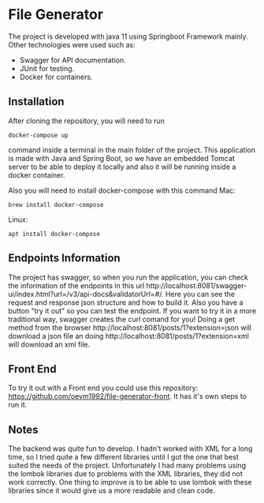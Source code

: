 # File Generator

The project is developed with java 11 using Springboot Framework mainly. Other technologies were used such as:

  - Swagger for API documentation.
  - JUnit for testing.
  - Docker for containers.

## Installation 

After cloning the repository, you will need to run
```
docker-compose up
```

command inside a terminal in the main folder of the project. This application is made with Java and Spring Boot, so we have an embedded Tomcat server to be able to deploy it locally and also it will be running inside a docker container.

Also you will need to install docker-compose with this command 
Mac: 
```
brew install docker-compose
```

Linux: 
```
apt install docker-compose
```

## Endpoints Information

The project has swagger, so when you run the application, you can check the information of the endpoints in this url http://localhost:8081/swagger-ui/index.html?url=/v3/api-docs&validatorUrl=#/. Here you can see the request and response json structure and how to build it. Also you have a button "try it out" so you can test the endpoint. If you want to try it in a more traditional way, swagger creates the curl comand for you!
Doing a get method from the browser http://localhost:8081/posts/1?extension=json will download a json file an doing http://localhost:8081/posts/1?extension=xml will download an xml file.

## Front End

To try it out with a Front end you could use this repository: https://github.com/oevm1992/file-generator-front. It has it's own steps to run it.

## Notes

The backend was quite fun to develop. I hadn't worked with XML for a long time, so I tried quite a few different libraries until I got the one that best suited the needs of the project. Unfortunately I had many problems using the lombok libraries due to problems with the XML libraries, they did not work correctly. One thing to improve is to be able to use lombok with these libraries since it would give us a more readable and clean code.


